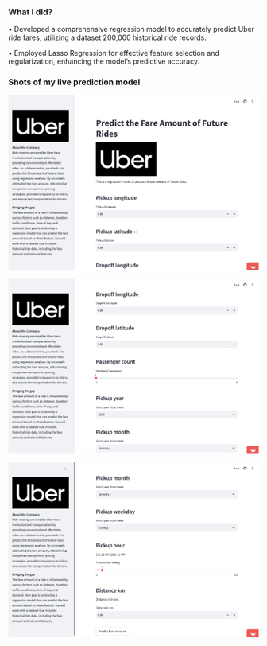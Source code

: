 ### What I did?

• Developed a comprehensive regression model to accurately predict Uber ride fares, utilizing a dataset 200,000
historical ride records.

• Employed Lasso Regression for effective feature selection and regularization, enhancing the model’s predictive
accuracy.

### Shots of my live prediction model

![Image 1](https://github.com/DipanshuKakshapati/Uber-Fair-Amount-Prediction/blob/0d645a8112a8a1660e9afb820023ac05f563de78/assets/pic_1.png?raw=true)

![Image 2](https://github.com/DipanshuKakshapati/Uber-Fair-Amount-Prediction/blob/0d645a8112a8a1660e9afb820023ac05f563de78/assets/pic_2.png?raw=true)

![Image 3](https://github.com/DipanshuKakshapati/Uber-Fair-Amount-Prediction/blob/0d645a8112a8a1660e9afb820023ac05f563de78/assets/pic_3.png?raw=true)